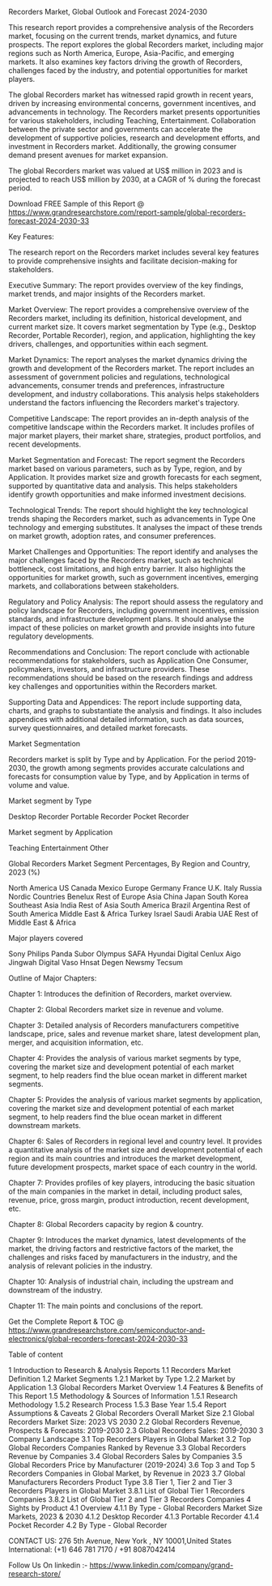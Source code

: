 Recorders Market, Global Outlook and Forecast 2024-2030


This research report provides a comprehensive analysis of the Recorders market, focusing on the current trends, market dynamics, and future prospects. The report explores the global Recorders market, including major regions such as North America, Europe, Asia-Pacific, and emerging markets. It also examines key factors driving the growth of Recorders, challenges faced by the industry, and potential opportunities for market players.

The global Recorders market has witnessed rapid growth in recent years, driven by increasing environmental concerns, government incentives, and advancements in technology. The Recorders market presents opportunities for various stakeholders, including Teaching, Entertainment. Collaboration between the private sector and governments can accelerate the development of supportive policies, research and development efforts, and investment in Recorders market. Additionally, the growing consumer demand present avenues for market expansion.

The global Recorders market was valued at US$ million in 2023 and is projected to reach US$ million by 2030, at a CAGR of % during the forecast period.

Download FREE Sample of this Report @ https://www.grandresearchstore.com/report-sample/global-recorders-forecast-2024-2030-33


Key Features:

The research report on the Recorders market includes several key features to provide comprehensive insights and facilitate decision-making for stakeholders.

Executive Summary: The report provides overview of the key findings, market trends, and major insights of the Recorders market.

Market Overview: The report provides a comprehensive overview of the Recorders market, including its definition, historical development, and current market size. It covers market segmentation by Type (e.g., Desktop Recorder, Portable Recorder), region, and application, highlighting the key drivers, challenges, and opportunities within each segment.

Market Dynamics: The report analyses the market dynamics driving the growth and development of the Recorders market. The report includes an assessment of government policies and regulations, technological advancements, consumer trends and preferences, infrastructure development, and industry collaborations. This analysis helps stakeholders understand the factors influencing the Recorders market's trajectory.

Competitive Landscape: The report provides an in-depth analysis of the competitive landscape within the Recorders market. It includes profiles of major market players, their market share, strategies, product portfolios, and recent developments.

Market Segmentation and Forecast: The report segment the Recorders market based on various parameters, such as by Type, region, and by Application. It provides market size and growth forecasts for each segment, supported by quantitative data and analysis. This helps stakeholders identify growth opportunities and make informed investment decisions.

Technological Trends: The report should highlight the key technological trends shaping the Recorders market, such as advancements in Type One technology and emerging substitutes. It analyses the impact of these trends on market growth, adoption rates, and consumer preferences.

Market Challenges and Opportunities: The report identify and analyses the major challenges faced by the Recorders market, such as technical bottleneck, cost limitations, and high entry barrier. It also highlights the opportunities for market growth, such as government incentives, emerging markets, and collaborations between stakeholders.

Regulatory and Policy Analysis: The report should assess the regulatory and policy landscape for Recorders, including government incentives, emission standards, and infrastructure development plans. It should analyse the impact of these policies on market growth and provide insights into future regulatory developments.

Recommendations and Conclusion: The report conclude with actionable recommendations for stakeholders, such as Application One Consumer, policymakers, investors, and infrastructure providers. These recommendations should be based on the research findings and address key challenges and opportunities within the Recorders market.

Supporting Data and Appendices: The report include supporting data, charts, and graphs to substantiate the analysis and findings. It also includes appendices with additional detailed information, such as data sources, survey questionnaires, and detailed market forecasts.

Market Segmentation

Recorders market is split by Type and by Application. For the period 2019-2030, the growth among segments provides accurate calculations and forecasts for consumption value by Type, and by Application in terms of volume and value.

Market segment by Type



Desktop Recorder
Portable Recorder
Pocket Recorder


Market segment by Application



Teaching
Entertainment
Other


Global Recorders Market Segment Percentages, By Region and Country, 2023 (%)



North America
US
Canada
Mexico
Europe
Germany
France
U.K.
Italy
Russia
Nordic Countries
Benelux
Rest of Europe
Asia
China
Japan
South Korea
Southeast Asia
India
Rest of Asia
South America
Brazil
Argentina
Rest of South America
Middle East & Africa
Turkey
Israel
Saudi Arabia
UAE
Rest of Middle East & Africa


Major players covered



Sony
Philips
Panda
Subor
Olympus
SAFA
Hyundai Digital
Cenlux
Aigo
Jingwah Digital
Vaso
Hnsat
Degen
Newsmy
Tecsum


Outline of Major Chapters:

Chapter 1: Introduces the definition of Recorders, market overview.

Chapter 2: Global Recorders market size in revenue and volume.

Chapter 3: Detailed analysis of Recorders manufacturers competitive landscape, price, sales and revenue market share, latest development plan, merger, and acquisition information, etc.

Chapter 4: Provides the analysis of various market segments by type, covering the market size and development potential of each market segment, to help readers find the blue ocean market in different market segments.

Chapter 5: Provides the analysis of various market segments by application, covering the market size and development potential of each market segment, to help readers find the blue ocean market in different downstream markets.

Chapter 6: Sales of Recorders in regional level and country level. It provides a quantitative analysis of the market size and development potential of each region and its main countries and introduces the market development, future development prospects, market space of each country in the world.

Chapter 7: Provides profiles of key players, introducing the basic situation of the main companies in the market in detail, including product sales, revenue, price, gross margin, product introduction, recent development, etc.

Chapter 8: Global Recorders capacity by region & country.

Chapter 9: Introduces the market dynamics, latest developments of the market, the driving factors and restrictive factors of the market, the challenges and risks faced by manufacturers in the industry, and the analysis of relevant policies in the industry.

Chapter 10: Analysis of industrial chain, including the upstream and downstream of the industry.

Chapter 11: The main points and conclusions of the report.

Get the Complete Report & TOC @ https://www.grandresearchstore.com/semiconductor-and-electronics/global-recorders-forecast-2024-2030-33

Table of content

1 Introduction to Research & Analysis Reports
1.1 Recorders Market Definition
1.2 Market Segments
1.2.1 Market by Type
1.2.2 Market by Application
1.3 Global Recorders Market Overview
1.4 Features & Benefits of This Report
1.5 Methodology & Sources of Information
1.5.1 Research Methodology
1.5.2 Research Process
1.5.3 Base Year
1.5.4 Report Assumptions & Caveats
2 Global Recorders Overall Market Size
2.1 Global Recorders Market Size: 2023 VS 2030
2.2 Global Recorders Revenue, Prospects & Forecasts: 2019-2030
2.3 Global Recorders Sales: 2019-2030
3 Company Landscape
3.1 Top Recorders Players in Global Market
3.2 Top Global Recorders Companies Ranked by Revenue
3.3 Global Recorders Revenue by Companies
3.4 Global Recorders Sales by Companies
3.5 Global Recorders Price by Manufacturer (2019-2024)
3.6 Top 3 and Top 5 Recorders Companies in Global Market, by Revenue in 2023
3.7 Global Manufacturers Recorders Product Type
3.8 Tier 1, Tier 2 and Tier 3 Recorders Players in Global Market
3.8.1 List of Global Tier 1 Recorders Companies
3.8.2 List of Global Tier 2 and Tier 3 Recorders Companies
4 Sights by Product
4.1 Overview
4.1.1 By Type - Global Recorders Market Size Markets, 2023 & 2030
4.1.2 Desktop Recorder
4.1.3 Portable Recorder
4.1.4 Pocket Recorder
4.2 By Type - Global Recorder

CONTACT US:
276 5th Avenue, New York , NY 10001,United States
International: (+1) 646 781 7170 / +91 8087042414

Follow Us On linkedin :- https://www.linkedin.com/company/grand-research-store/



